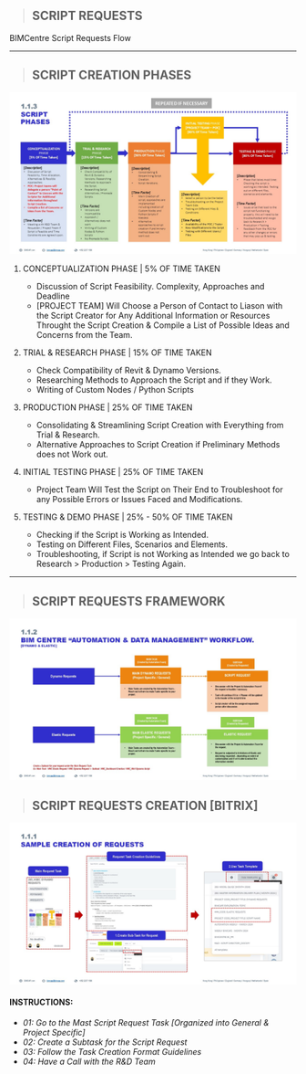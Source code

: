 > ## **SCRIPT REQUESTS**
BIMCentre Script Requests Flow

----------------------------------------------------------

> ## **SCRIPT CREATION PHASES**
<img src="./_media/SCRIPT CREATION PHASES.JPG">

1. CONCEPTUALIZATION PHASE | 5% OF TIME TAKEN
    - Discussion of Script Feasibility. Complexity, Approaches and Deadline
    - [PROJECT TEAM] Will Choose a Person of Contact to Liason with the Script Creator for Any Additional Information or Resources Throught the Script Creation & Compile a List of Possible Ideas and Concerns from the Team.

2. TRIAL & RESEARCH PHASE | 15% OF TIME TAKEN
    - Check Compatibility of Revit & Dynamo Versions.
    - Researching Methods to Approach the Script and if they Work.
    - Writing of Custom Nodes / Python Scripts

3. PRODUCTION PHASE | 25% OF TIME TAKEN
    - Consolidating & Streamlining Script Creation with Everything from Trial & Research.
    - Alternative Approaches to Script Creation if Preliminary Methods does not Work out.

4. INITIAL TESTING PHASE | 25% OF TIME TAKEN
    - Project Team Will Test the Script on Their End to Troubleshoot for any Possible Errors or Issues Faced and Modifications.

5. TESTING & DEMO PHASE | 25% - 50% OF TIME TAKEN
    - Checking if the Script is Working as Intended. 
    - Testing on Different Files, Scenarios and Elements.
    - Troubleshooting, if Script is not Working as Intended we go back to Research > Production > Testing Again.

----------------------------------------------------------
> ## **SCRIPT REQUESTS FRAMEWORK**
<img src="/_media/SCRIPT REQUEST FRAMEWORK.JPG">

> ## **SCRIPT REQUESTS CREATION [BITRIX]**
<img src="/_media/SCRIPT REQUEST CREATION [BITRIX].JPG">

#### INSTRUCTIONS: 
- *01: Go to the Mast Script Request Task [Organized into General & Project Specific]*
- *02: Create a Subtask for the Script Request*
- *03: Follow the Task Creation Format Guidelines*
- *04: Have a Call with the R&D Team*
